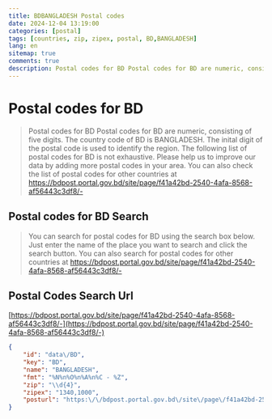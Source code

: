 ```yaml
---
title: BDBANGLADESH Postal codes 
date: 2024-12-04 13:19:00
categories: [postal]
tags: [countries, zip, zipex, postal, BD,BANGLADESH]
lang: en
sitemap: true
comments: true
description: Postal codes for BD Postal codes for BD are numeric, consisting of five digits. The country code of BD is BANGLADESH. The inital digit of the postal code is used to identify the region. The following list of postal codes for BD is not exhaustive. Please help us to improve our data by adding more postal codes in your area. You can also check the list of postal codes for other countries at https://bdpost.portal.gov.bd/site/page/f41a42bd-2540-4afa-8568-af56443c3df8/-
---
```


# Postal codes for BD
> Postal codes for BD Postal codes for BD are numeric, consisting of five digits. The country code of BD is BANGLADESH. The inital digit of the postal code is used to identify the region. The following list of postal codes for BD is not exhaustive. Please help us to improve our data by adding more postal codes in your area. You can also check the list of postal codes for other countries at https://bdpost.portal.gov.bd/site/page/f41a42bd-2540-4afa-8568-af56443c3df8/-

## Postal codes for BD Search 
> You can search for postal codes for BD using the search box below. Just enter the name of the place you want to search and click the search button. You can also search for postal codes for other countries at https://bdpost.portal.gov.bd/site/page/f41a42bd-2540-4afa-8568-af56443c3df8/-

## Postal Codes Search Url

[https://bdpost.portal.gov.bd/site/page/f41a42bd-2540-4afa-8568-af56443c3df8/-](https://bdpost.portal.gov.bd/site/page/f41a42bd-2540-4afa-8568-af56443c3df8/-)
```json
{
    "id": "data\/BD",
    "key": "BD",
    "name": "BANGLADESH",
    "fmt": "%N%n%O%n%A%n%C - %Z",
    "zip": "\\d{4}",
    "zipex": "1340,1000",
    "posturl": "https:\/\/bdpost.portal.gov.bd\/site\/page\/f41a42bd-2540-4afa-8568-af56443c3df8\/-"
}
```
